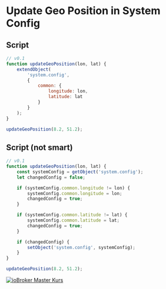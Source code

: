 # Update Geo Position in System Config

## Script

```javascript
// v0.1
function updateGeoPosition(lon, lat) {
    extendObject(
        'system.config',
        {
            common: {
                longitude: lon,
                latitude: lat
            }
        }
    );
}

updateGeoPosition(8.2, 51.2);
```

## Script (not smart)

```javascript
// v0.1
function updateGeoPosition(lon, lat) {
    const systemConfig = getObject('system.config');
    let changedConfig = false;

    if (systemConfig.common.longitude != lon) {
        systemConfig.common.longitude = lon;
        changedConfig = true;
    }

    if (systemConfig.common.latitude != lat) {
        systemConfig.common.latitude = lat;
        changedConfig = true;
    }

    if (changedConfig) {
        setObject('system.config', systemConfig);
    }
}

updateGeoPosition(8.2, 51.2);
```

[![ioBroker Master Kurs](https://haus-automatisierung.com/images/ads/ioBroker-Kurs.png?2024)](https://haus-automatisierung.com/iobroker-kurs/?refid=iobroker-scripts)

